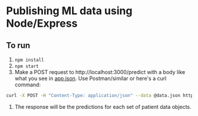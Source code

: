 # Publishing ML data using Node/Express

## To run
1. `npm install`
1. `npm start`
1. Make a POST request to http://localhost:3000/predict with a body like what you see in [app.json](./app.js). Use Postman/similar or here's a curl command:
```bash
curl -X POST -H "Content-Type: application/json" --data @data.json http://localhost:3000/predict
```
1. The response will be the predictions for each set of patient data objects.

